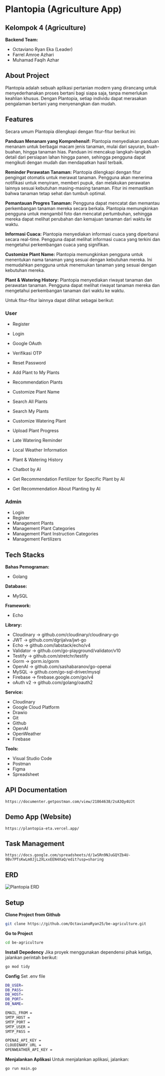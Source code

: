 # Plantopia (Agriculture App)

## Kelompok 4 (Agriculture)

**Backend Team:**

- Octaviano Ryan Eka (Leader)
- Farrel Amroe Azhari
- Muhamad Faqih Azhar

## About Project

Plantopia adalah sebuah aplikasi pertanian modern yang dirancang untuk menyederhanakan proses bertani bagi siapa saja, tanpa memerlukan keahlian khusus. Dengan Plantopia, setiap individu dapat merasakan pengalaman bertani yang menyenangkan dan mudah.

## Features

Secara umum Plantopia dilengkapi dengan fitur-fitur berikut ini:

**Panduan Menanam yang Komprehensif:**
Plantopia menyediakan panduan menanam untuk berbagai macam jenis tanaman, mulai dari sayuran, buah-buahan, hingga tanaman hias. Panduan ini mencakup langkah-langkah detail dari persiapan lahan hingga panen, sehingga pengguna dapat mengikuti dengan mudah dan mendapatkan hasil terbaik.

**Reminder Perawatan Tanaman:**
Plantopia dilengkapi dengan fitur pengingat otomatis untuk merawat tanaman. Pengguna akan menerima notifikasi untuk menyiram, memberi pupuk, dan melakukan perawatan lainnya sesuai kebutuhan masing-masing tanaman. Fitur ini memastikan bahwa tanaman tetap sehat dan tumbuh optimal.

**Pemantauan Progres Tanaman:**
Pengguna dapat mencatat dan memantau perkembangan tanaman mereka secara berkala. Plantopia memungkinkan pengguna untuk mengambil foto dan mencatat pertumbuhan, sehingga mereka dapat melihat perubahan dan kemajuan tanaman dari waktu ke waktu.

**Informasi Cuaca:**
Plantopia menyediakan informasi cuaca yang diperbarui secara real-time. Pengguna dapat melihat informasi cuaca yang terkini dan mengetahui perkembangan cuaca yang signifikan.

**Customize Plant Name:**
Plantopia memungkinkan pengguna untuk menentukan nama tanaman yang sesuai dengan kebutuhan mereka. Ini memudahkan pengguna untuk menemukan tanaman yang sesuai dengan kebutuhan mereka.

**Plant & Watering History:**
Plantopia menyediakan riwayat tanaman dan perawatan tanaman. Pengguna dapat melihat riwayat tanaman mereka dan mengetahui perkembangan tanaman dari waktu ke waktu.

Untuk fitur-fitur lainnya dapat dilihat sebagai berikut:

### User

- Register
- Login
- Google OAuth
- Verifikasi OTP
- Reset Password

- Add Plant to My Plants
- Recommendation Plants
- Customize Plant Name
- Search All Plants
- Search My Plants
- Customize Watering Plant
- Upload Plant Progress
- Late Watering Reminder
- Local Weather Information
- Plant & Watering History

- Chatbot by AI
- Get Recommendation Fertilizer for Specific Plant by AI
- Get Recommendation About Planting by AI

### Admin

- Login
- Register
- Management Plants
- Management Plant Categories
- Management Plant Instruction Categories
- Management Fertilizers

## Tech Stacks

**Bahas Pemograman:**

- Golang

**Database:**

- MySQL

**Framework:**

- Echo

**Library:**

- Cloudinary -> github.com/cloudinary/cloudinary-go
- JWT -> github.com/dgrijalva/jwt-go
- Echo -> github.com/labstack/echo/v4
- Validator -> github.com/go-playground/validator/v10
- Testify -> github.com/stretchr/testify
- Gorm -> gorm.io/gorm
- OpenAI -> github.com/sashabaranov/go-openai
- MySQL -> github.com/go-sql-driver/mysql
- Firebase -> firebase.google.com/go/v4
- oAuth v2 -> github.com/golang/oauth2

**Service:**

- Cloudinary
- Google Cloud Platform
- Drawio
- Git
- Github
- OpenAI
- OpenWeather
- Firebase

**Tools:**

- Visual Studio Code
- Postman
- Figma
- Spreadsheet

## API Documentation

```
https://documenter.getpostman.com/view/21864638/2sA3Qy4UJt
```

## Demo App (Website)

```
https://plantopia-eta.vercel.app/
```

## Task Management

```
https://docs.google.com/spreadsheets/d/1wSRn9NJuGQYZb4U-9Bv7PTsKwLm0JjL2XLxxEEN4XaQ/edit?usp=sharing
```

## ERD

![Plantopia ERD](./docs/plantopia-erd.jpeg)

## Setup

**Clone Project from Github**

```bash
git clone https://github.com/OctavianoRyan25/be-agriculture.git
```

**Go to Project**

```bash
cd be-agriculture
```

**Install Depedency**
Jika proyek menggunakan dependensi pihak ketiga, jalankan perintah berikut:

```bash
go mod tidy
```

**Config**
Set .env file

```bash
DB_USER=
DB_PASS=
DB_HOST=
DB_PORT=
DB_NAME=

EMAIL_FROM =
SMTP_HOST =
SMTP_PORT =
SMTP_USER =
SMTP_PASS =

OPENAI_API_KEY =
CLOUDINARY_URL =
OPENWEATHER_API_KEY =
```

**Menjalankan Aplikasi**
Untuk menjalankan aplikasi, jalankan:

```bash
go run main.go
```
